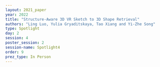 ```yaml
---
layout: 2021_paper
year: 2022
title: "Structure-Aware 3D VR Sketch to 3D Shape Retrieval"
authors: "Ling Luo, Yulia Gryaditskaya, Tao Xiang and Yi-Zhe Song"
type: Spotlight
day: 2
session: 4
poster_session: 2
session-name: Spotlight4
order: 9
prez_type: In Person
---
```

